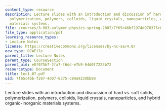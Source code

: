 ```yaml
---
content_type: resource
description: Lecture slides with an introduction and discussion of hard vs. soft solids,
  polymerization, polymers, colloids, liquid crystals, nanoparticles, and hybrid organic-inorganic
  materials systems.
file: /courses/3-063-polymer-physics-spring-2007/7f65c46bf2974d078375c84a9239bb80_lec1_07.pdf
file_type: application/pdf
learning_resource_types:
- Lecture Notes
license: https://creativecommons.org/licenses/by-nc-sa/4.0/
ocw_type: OCWFile
parent_title: Lecture Notes
parent_type: CourseSection
parent_uid: e8f075b7-2fa7-f6dd-e7b9-64d0f7223b72
resourcetype: Document
title: lec1_07.pdf
uid: 7f65c46b-f297-4d07-8375-c84a9239bb80
---
```

Lecture slides with an introduction and discussion of hard vs. soft solids, polymerization, polymers, colloids, liquid crystals, nanoparticles, and hybrid organic-inorganic materials systems.